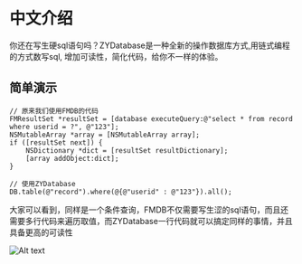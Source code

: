 # 中文介绍
你还在写生硬sql语句吗？ZYDatabase是一种全新的操作数据库方式,用链式编程的方式数写sql, 增加可读性，简化代码，给你不一样的体验。
## 简单演示
```objc
// 原来我们使用FMDB的代码
FMResultSet *resultSet = [database executeQuery:@"select * from record where userid = ?", @"123"];
NSMutableArray *array = [NSMutableArray array];
if ([resultSet next]) {
    NSDictionary *dict = [resultSet resultDictionary];
    [array addObject:dict];
}

// 使用ZYDatabase
DB.table(@"record").where(@{@"userid" : @"123"}).all();
```
大家可以看到，同样是一个条件查询，FMDB不仅需要写生涩的sql语句，而且还需要多行代码来遍历取值，而ZYDatabase一行代码就可以搞定同样的事情，并且具备更高的可读性


![Alt text](http://upload-images.jianshu.io/upload_images/1941597-2f3c6115b55fd5ae.png?imageMogr2/auto-orient/strip)
